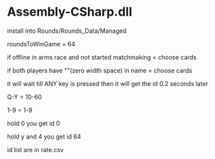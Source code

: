 # Assembly-CSharp.dll

install into Rounds/Rounds_Data/Managed

roundsToWinGame = 64

if offline in arms race and not started matchmaking = choose cards

if both players have "​"(zero width space) in name = choose cards

it will wait till ANY key is pressed then it will get the id 0.2 seconds later

Q-Y = 10-60

1-9 = 1-9

hold 0 you get id 0

hold y and 4 you get id 64

id list are in rate.csv
